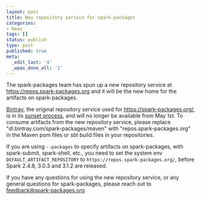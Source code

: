 ```yaml
---
layout: post
title: New repository service for spark-packages
categories:
- News
tags: []
status: publish
type: post
published: true
meta:
  _edit_last: '4'
  _wpas_done_all: '1'
---
```

The spark-packages team has spun up a new repository service at <a href="https://repos.spark-packages.org">https://repos.spark-packages.org</a> and it will be the new home for the artifacts on spark-packages.

<a href="https://bintray.com/">Bintray</a>, the original repository service used for <a href="https://spark-packages.org/">https://spark-packages.org/</a>, is in its <a href="https://jfrog.com/blog/into-the-sunset-bintray-jcenter-gocenter-and-chartcenter/">sunset process</a>, and will no longer be available from May 1st. To consume artifacts from the new repository service, please replace "dl.bintray.com/spark-packages/maven" with "repos.spark-packages.org" in the Maven pom files or sbt build files in your repositories.

If you are using `--packages` to specify artifacts on spark-packages, with spark-submit, spark-shell, etc., you need to set the system env `DEFAULT_ARTIFACT_REPOSITORY` to `https://repos.spark-packages.org/`, before Spark 2.4.8, 3.0.3 and 3.1.2 are released.

If you have any questions for using the new repository service, or any general questions for spark-packages, please reach out to feedback@spark-packages.org.
